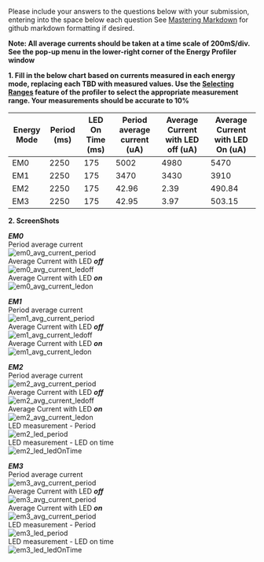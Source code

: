 Please include your answers to the questions below with your submission, entering into the space below each question
See [Mastering Markdown](https://guides.github.com/features/mastering-markdown/) for github markdown formatting if desired.

**Note: All average currents should be taken at a time scale of 200mS/div. See the pop-up menu in the lower-right corner of the Energy Profiler window**

**1. Fill in the below chart based on currents measured in each energy mode, replacing each TBD with measured values.  Use the [Selecting Ranges](https://www.silabs.com/documents/public/user-guides/ug343-multinode-energy-profiler.pdf) feature of the profiler to select the appropriate measurement range.  Your measurements should be accurate to 10%**

Energy Mode | Period (ms)  | LED On Time (ms) |Period average current (uA)  | Average Current with LED off (uA) | Average Current with LED On (uA)
------------| -------------|------------------|-----------------------------|-----------------------------------|---------------------------------
EM0         |    2250      |       175        |          5002               |           4980                    |         5470
EM1         |    2250      |       175        |          3470               |           3430                    |         3910
EM2         |    2250      |       175        |          42.96              |           2.39                    |         490.84
EM3         |    2250      |       175        |          42.95              |           3.97                    |         503.15



**2. ScreenShots**  

***EM0***  
Period average current    
![em0_avg_current_period](https://github.com/CU-ECEN-5823/ecen5823-assignment2-vishalraj3112/blob/master/screenshots/em0_avg_current_period.jpg)  
Average Current with LED ***off***  
![em0_avg_current_ledoff](https://github.com/CU-ECEN-5823/ecen5823-assignment2-vishalraj3112/blob/master/screenshots/em0_avg_current_ledoff.jpg)  
Average Current with LED ***on***  
![em0_avg_current_ledon](https://github.com/CU-ECEN-5823/ecen5823-assignment2-vishalraj3112/blob/master/screenshots/em0_avg_current_ledon.jpg)  

***EM1***  
Period average current    
![em1_avg_current_period](https://github.com/CU-ECEN-5823/ecen5823-assignment2-vishalraj3112/blob/master/screenshots/em1_avg_current_period.jpg)  
Average Current with LED ***off***  
![em1_avg_current_ledoff](https://github.com/CU-ECEN-5823/ecen5823-assignment2-vishalraj3112/blob/master/screenshots/em1_avg_current_ledoff.jpg)  
Average Current with LED ***on***  
![em1_avg_current_ledon](https://github.com/CU-ECEN-5823/ecen5823-assignment2-vishalraj3112/blob/master/screenshots/em1_avg_current_ledon.jpg)  

***EM2***  
Period average current  
![em2_avg_current_period](https://github.com/CU-ECEN-5823/ecen5823-assignment2-vishalraj3112/blob/master/screenshots/em2_avg_current_period.jpg)  
Average Current with LED ***off***  
![em2_avg_current_ledoff](https://github.com/CU-ECEN-5823/ecen5823-assignment2-vishalraj3112/blob/master/screenshots/em2_avg_current_ledoff.jpg)  
Average Current with LED ***on***  
![em2_avg_current_ledon](https://github.com/CU-ECEN-5823/ecen5823-assignment2-vishalraj3112/blob/master/screenshots/em2_avg_current_ledon.jpg)   
LED measurement - Period   
![em2_led_period](https://github.com/CU-ECEN-5823/ecen5823-assignment2-vishalraj3112/blob/master/screenshots/em2_led_period.jpg)  
LED measurement - LED on time   
![em2_led_ledOnTime](https://github.com/CU-ECEN-5823/ecen5823-assignment2-vishalraj3112/blob/master/screenshots/em2_led_ledOnTime.jpg)  

***EM3***  
Period average current    
![em3_avg_current_period](https://github.com/CU-ECEN-5823/ecen5823-assignment2-vishalraj3112/blob/master/screenshots/em3_avg_current_period.jpg)  
Average Current with LED ***off***  
![em3_avg_current_period](https://github.com/CU-ECEN-5823/ecen5823-assignment2-vishalraj3112/blob/master/screenshots/em3_avg_current_ledoff.jpg)   
Average Current with LED ***on***  
![em3_avg_current_period](https://github.com/CU-ECEN-5823/ecen5823-assignment2-vishalraj3112/blob/master/screenshots/em3_avg_current_ledon.jpg)   
LED measurement - Period   
![em3_led_period](https://github.com/CU-ECEN-5823/ecen5823-assignment2-vishalraj3112/blob/master/screenshots/em3_led_period.jpg)  
LED measurement - LED on time   
![em3_led_ledOnTime](https://github.com/CU-ECEN-5823/ecen5823-assignment2-vishalraj3112/blob/master/screenshots/em3_led_ledOnTime.jpg)  

[em0_avg_current_period]: screenshots/em0_avg_current_period.jpg "em0_avg_current_period"
[em0_avg_current_ledoff]: screenshots/em0_avg_current_ledoff.jpg "em0_avg_current_ledoff"
[em0_avg_current_ledon]: put-your-link-to-screenshot-image-here "em0_avg_current_ledon"

[em1_avg_current_period]: put-your-link-to-screenshot-image-here "em1_avg_current_period"
[em1_avg_current_ledoff]: put-your-link-to-screenshot-image-here "em1_avg_current_ledoff"
[em1_avg_current_ledon]: put-your-link-to-screenshot-image-here "em1_avg_current_ledon"

[em2_avg_current_period]: put-your-link-to-screenshot-image-here "em2_avg_current_period"
[em2_avg_current_ledoff]: put-your-link-to-screenshot-image-here "em2_avg_current_ledoff"
[em2_avg_current_ledon]: put-your-link-to-screenshot-image-here "em2_avg_current_ledon"
[em2_led_period]: put-your-link-to-screenshot-image-here "em2_led_period"
[em2_led_ledOnTime]: put-your-link-to-screenshot-image-here "em2_led_ledOnTime"

[em3_avg_current_period]: put-your-link-to-screenshot-image-here "em3_avg_current_period"
[em3_avg_current_ledoff]: put-your-link-to-screenshot-image-here "em3_avg_current_ledoff"
[em3_avg_current_ledon]: put-your-link-to-screenshot-image-here "em3_avg_current_ledon"
[em3_led_period]: put-your-link-to-screenshot-image-here "em3_led_period"
[em3_led_ledOnTime]: put-your-link-to-screenshot-image-here "em3_led_ledOnTime"
